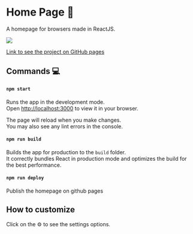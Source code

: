# Home Page :fox_face:
A homepage for browsers made in ReactJS.  

<img src="https://i.imgur.com/Flqtnjw.png" style="max-width: 100%;" >

[Link to see the project on GitHub pages](https://eidiinnn.github.io/Home-page/)

## Commands :computer:

#### `npm start`

Runs the app in the development mode.\
Open [http://localhost:3000](http://localhost:3000) to view it in your browser.

The page will reload when you make changes.\
You may also see any lint errors in the console.

#### `npm run build`

Builds the app for production to the `build` folder.\
It correctly bundles React in production mode and optimizes the build for the best performance.

#### `npm run deploy`
Publish the homepage on github pages

## How to customize
Click on the :gear: to see the settings options.
